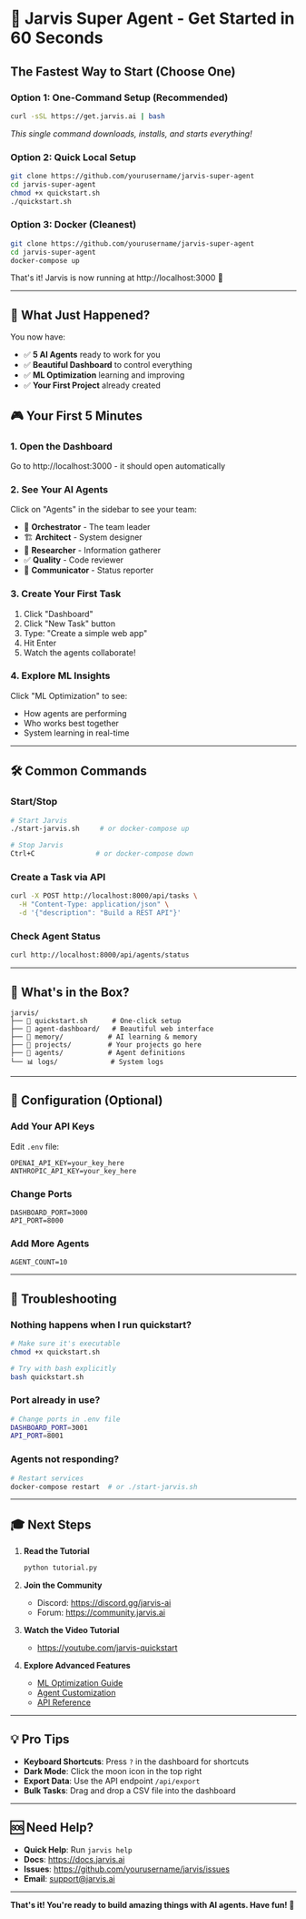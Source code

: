 # 🚀 Jarvis Super Agent - Get Started in 60 Seconds

## The Fastest Way to Start (Choose One)

### Option 1: One-Command Setup (Recommended)
```bash
curl -sSL https://get.jarvis.ai | bash
```
*This single command downloads, installs, and starts everything!*

### Option 2: Quick Local Setup
```bash
git clone https://github.com/yourusername/jarvis-super-agent
cd jarvis-super-agent
chmod +x quickstart.sh
./quickstart.sh
```

### Option 3: Docker (Cleanest)
```bash
git clone https://github.com/yourusername/jarvis-super-agent
cd jarvis-super-agent
docker-compose up
```

That's it! Jarvis is now running at http://localhost:3000 🎉

---

## 🎯 What Just Happened?

You now have:
- ✅ **5 AI Agents** ready to work for you
- ✅ **Beautiful Dashboard** to control everything  
- ✅ **ML Optimization** learning and improving
- ✅ **Your First Project** already created

## 🎮 Your First 5 Minutes

### 1. Open the Dashboard
Go to http://localhost:3000 - it should open automatically

### 2. See Your AI Agents
Click on "Agents" in the sidebar to see your team:
- 🧠 **Orchestrator** - The team leader
- 🏗️ **Architect** - System designer
- 🔬 **Researcher** - Information gatherer
- ✅ **Quality** - Code reviewer
- 📢 **Communicator** - Status reporter

### 3. Create Your First Task
1. Click "Dashboard"
2. Click "New Task" button
3. Type: "Create a simple web app"
4. Hit Enter
5. Watch the agents collaborate!

### 4. Explore ML Insights
Click "ML Optimization" to see:
- How agents are performing
- Who works best together
- System learning in real-time

---

## 🛠️ Common Commands

### Start/Stop
```bash
# Start Jarvis
./start-jarvis.sh     # or docker-compose up

# Stop Jarvis  
Ctrl+C               # or docker-compose down
```

### Create a Task via API
```bash
curl -X POST http://localhost:8000/api/tasks \
  -H "Content-Type: application/json" \
  -d '{"description": "Build a REST API"}'
```

### Check Agent Status
```bash
curl http://localhost:8000/api/agents/status
```

---

## 📁 What's in the Box?

```
jarvis/
├── 🎯 quickstart.sh      # One-click setup
├── 🎨 agent-dashboard/   # Beautiful web interface
├── 🧠 memory/           # AI learning & memory
├── 📂 projects/         # Your projects go here
├── 🤖 agents/           # Agent definitions
└── 📊 logs/             # System logs
```

---

## 🔧 Configuration (Optional)

### Add Your API Keys
Edit `.env` file:
```env
OPENAI_API_KEY=your_key_here
ANTHROPIC_API_KEY=your_key_here
```

### Change Ports
```env
DASHBOARD_PORT=3000
API_PORT=8000
```

### Add More Agents
```env
AGENT_COUNT=10
```

---

## 🚨 Troubleshooting

### Nothing happens when I run quickstart?
```bash
# Make sure it's executable
chmod +x quickstart.sh

# Try with bash explicitly
bash quickstart.sh
```

### Port already in use?
```bash
# Change ports in .env file
DASHBOARD_PORT=3001
API_PORT=8001
```

### Agents not responding?
```bash
# Restart services
docker-compose restart  # or ./start-jarvis.sh
```

---

## 🎓 Next Steps

1. **Read the Tutorial**
   ```bash
   python tutorial.py
   ```

2. **Join the Community**
   - Discord: https://discord.gg/jarvis-ai
   - Forum: https://community.jarvis.ai

3. **Watch the Video Tutorial**
   - https://youtube.com/jarvis-quickstart

4. **Explore Advanced Features**
   - [ML Optimization Guide](./docs/ml-optimization.md)
   - [Agent Customization](./docs/agents.md)
   - [API Reference](http://localhost:8000/docs)

---

## 💡 Pro Tips

- **Keyboard Shortcuts**: Press `?` in the dashboard for shortcuts
- **Dark Mode**: Click the moon icon in the top right
- **Export Data**: Use the API endpoint `/api/export`
- **Bulk Tasks**: Drag and drop a CSV file into the dashboard

---

## 🆘 Need Help?

- **Quick Help**: Run `jarvis help`
- **Docs**: https://docs.jarvis.ai
- **Issues**: https://github.com/yourusername/jarvis/issues
- **Email**: support@jarvis.ai

---

**That's it! You're ready to build amazing things with AI agents. Have fun! 🚀**